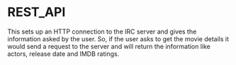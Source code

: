 # REST_API
This sets up an HTTP connection to the IRC server and gives the information asked by the user. So, if the user asks to get the movie details it would send a request to the server and will return the information like actors, release date and IMDB ratings. 
